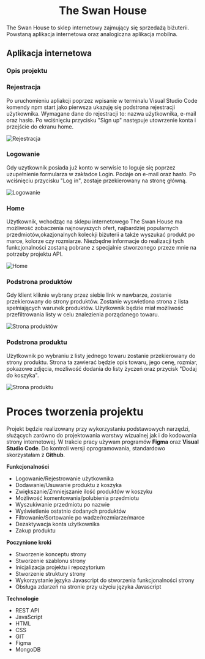 <h1 align="center">The Swan House</h1>
The Swan House to sklep internetowy zajmujący się sprzedażą biżuterii. Powstaną aplikacja internetowa oraz analogiczna aplikacja mobilna.

## Aplikacja internetowa

### Opis projektu 

### Rejestracja

Po uruchomieniu apliakcji poprzez wpisanie w terminalu Visual Studio Code komendy npm start jako pierwsza ukazuję się podstrona rejestracji użytkownika. Wymagane dane do rejestracji to: nazwa użytkownika, e-mail oraz hasło. Po wciśnięciu przycisku "Sign up" następuje utowrzenie konta i przejście do ekranu home.

![Rejestracja](https://user-images.githubusercontent.com/80101842/159140485-c53806ca-7087-49f7-9824-c1a04b3ce097.png)

### Logowanie

Gdy uzytkownik posiada już konto w serwisie to loguje się poprzez uzupełnienie formularza w zakładce Login. Podaje on e-mail oraz hasło. Po wciśnięciu przycisku "Log in", zostaje przekierowany na stronę główną.

![Logowanie](https://user-images.githubusercontent.com/80101842/159140484-7df30c40-f3d9-4ad9-b9ff-475bf32bc5f7.png)

### Home
Użytkownik, wchodząc na sklepu internetowego The Swan House ma możliwość zobaczenia najnowyszych ofert, najbardziej popularnych przedmiotów,okazjonalnych
koleckji biżuterii a także wyszukać produkt po marce, kolorze czy rozmiarze. Niezbędne informacje do realizacji tych funkcjonalności zostaną pobrane z specjalnie stworzonego przeze mnie na potrzeby projektu API. 

![Home](https://user-images.githubusercontent.com/80101842/159140480-a30281ec-71ed-451b-8183-3ce8d285f39d.png)

### Podstrona produktów
Gdy klient kliknie wybrany przez siebie link w nawbarze, zostanie przekierowany do strony produktów. Zostanie wyswietlona strona z lista spełniających warunek produktów. Użytkownik będzie miał możliwość przefiltrowania listy w celu znalezienia porządanego towaru.

![Strona produktów](https://user-images.githubusercontent.com/80101842/159140486-6a746e3d-24d1-428a-bbe1-67e8fb001338.png)

### Podstrona produktu

Użytkownik po wybraniu z listy jednego towaru zostanie przekierowany do strony produktu.
Strona ta zawierać będzie opis towaru, jego cenę, rozmiar, pokazowe zdjęcia, mozliwość dodania
do listy życzeń oraz przycisk "Dodaj do koszyka".

![Strona produktu](https://user-images.githubusercontent.com/80101842/159140487-9dc36dac-57a1-4c81-aff9-90f374af8be8.png)

# Proces tworzenia projektu
Projekt będzie realizowany przy wykorzystaniu podstawowych narzędzi, służących zarówno do projektowania warstwy wizualnej jak i do kodowania strony internetowej. W trakcie pracy używam programów **Figma** oraz **Visual Studio Code**. Do kontroli wersji oprogramowania, standardowo skorzystałam z **Github**.

**Funkcjonalności**
- Logowanie/Rejestrowanie użytkownika
- Dodawanie/Usuwanie produktu z koszyka
- Zwiększanie/Zmniejszanie ilość produktów w koszyku
- Możliwość komentowania/polubienia przedmiotu
- Wyszukiwanie przedmiotu po nazwie
- Wyświetlenie ostatnio dodanych produktów
- Filtrowanie/Sortowanie po wadze/rozmiarze/marce
- Dezaktywacja konta użytkownika
- Zakup produktu


**Poczynione kroki**
- Stworzenie konceptu strony
- Stworzenie szablonu strony
- Inicjalizacja projektu i repozytorium
- Stworzenie struktury strony
- Wykorzystanie języka Javascript do stworzenia funkcjonalności strony
- Obsługa zdarzeń na stronie przy użyciu języka Javascript

**Technologie**
- REST API
- JavaScript
- HTML
- CSS
- GIT
- Figma
- MongoDB

